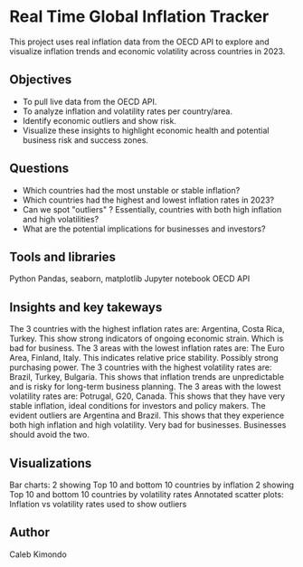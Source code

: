 # Real Time Global Inflation Tracker
This project uses real inflation data from the OECD API to explore and visualize inflation trends and economic volatility across countries in 2023.

## Objectives
- To pull live data from the OECD API.
- To analyze inflation and volatility rates per country/area.
- Identify economic outliers and show risk.
- Visualize these insights to highlight economic health and potential business risk and success zones.

## Questions
- Which countries had the most unstable or stable inflation?
- Which countries had the highest and lowest inflation rates in 2023?
- Can we spot "outliers" ? Essentially, countries with both high inflation and high volatilities?
- What are the potential implications for businesses and investors?

## Tools and libraries
Python
Pandas, seaborn, matplotlib
Jupyter notebook
OECD API

## Insights and key takeways
The 3 countries with the highest inflation rates are: Argentina, Costa Rica, Turkey. This show strong indicators of ongoing economic strain. Which is bad for business.
The 3 areas with the lowest inflation rates are: The Euro Area, Finland, Italy. This indicates relative price stability. Possibly strong purchasing power.
The 3 countries with the highest volatility rates are: Brazil, Turkey, Bulgaria. This shows that inflation trends are unpredictable and is risky for long-term business planning.
The 3 areas with the lowest volatility rates are: Potrugal, G20, Canada. This shows that they have very stable inflation, ideal conditions for investors and policy makers.
The evident outliers are Argentina and Brazil. This shows that they experience both high inflation and high volatility. Very bad for businesses. Businesses should avoid the two.

## Visualizations
Bar charts:
  2 showing Top 10 and bottom 10 countries by inflation
  2 showing Top 10 and bottom 10 countries by volatility rates
Annotated scatter plots: Inflation vs volatility rates used to show outliers

## Author
Caleb Kimondo
